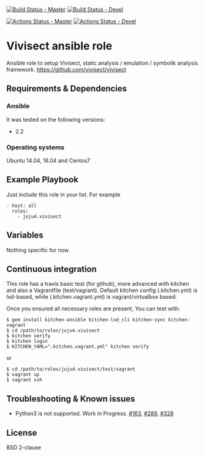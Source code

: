 [![Build Status - Master](https://travis-ci.com/juju4/ansible-vivisect.svg?branch=master)](https://travis-ci.com/juju4/ansible-vivisect)
[![Build Status - Devel](https://travis-ci.com/juju4/ansible-vivisect.svg?branch=devel)](https://travis-ci.com/juju4/ansible-vivisect/branches)

[![Actions Status - Master](https://github.com/juju4/ansible-vivisect/workflows/AnsibleCI/badge.svg)](https://github.com/juju4/ansible-vivisect/actions?query=branch%3Amaster)
[![Actions Status - Devel](https://github.com/juju4/ansible-vivisect/workflows/AnsibleCI/badge.svg?branch=devel)](https://github.com/juju4/ansible-vivisect/actions?query=branch%3Adevel)

# Vivisect ansible role

Ansible role to setup Vivisect, static analysis / emulation / symbolik analysis framework.
https://github.com/vivisect/vivisect

## Requirements & Dependencies

### Ansible
It was tested on the following versions:
 * 2.2

### Operating systems

Ubuntu 14.04, 16.04 and Centos7

## Example Playbook

Just include this role in your list.
For example

```
- host: all
  roles:
    - juju4.vivisect
```

## Variables

Nothing specific for now.

## Continuous integration

This role has a travis basic test (for github), more advanced with kitchen and also a Vagrantfile (test/vagrant).
Default kitchen config (.kitchen.yml) is lxd-based, while (.kitchen.vagrant.yml) is vagrant/virtualbox based.

Once you ensured all necessary roles are present, You can test with:
```
$ gem install kitchen-ansible kitchen-lxd_cli kitchen-sync kitchen-vagrant
$ cd /path/to/roles/juju4.vivisect
$ kitchen verify
$ kitchen login
$ KITCHEN_YAML=".kitchen.vagrant.yml" kitchen verify
```
or
```
$ cd /path/to/roles/juju4.vivisect/test/vagrant
$ vagrant up
$ vagrant ssh
```

## Troubleshooting & Known issues

* Python3 is not supported. Work in Progress. [#163](https://github.com/vivisect/vivisect/pull/163), [#289](https://github.com/vivisect/vivisect/pull/289), [#328](https://github.com/vivisect/vivisect/pull/328)

## License

BSD 2-clause

